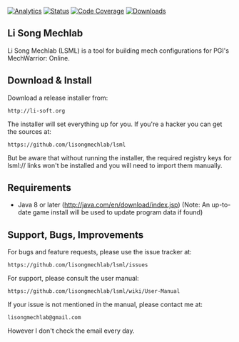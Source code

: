 [![Analytics](https://ga-beacon.appspot.com/UA-47600899-2/github-page?pixel)](https://github.com/igrigorik/ga-beacon)
[![Status](https://img.shields.io/travis/lisongmechlab/lsml.svg)](https://travis-ci.org/lisongmechlab/lsml)
[![Code Coverage](https://img.shields.io/codecov/c/github/lisongmechlab/lsml/develop.svg)](https://codecov.io/github/lisongmechlab/lsml?branch=develop)
[![Downloads](https://img.shields.io/github/downloads/lisongmechlab/lsml/latest/total.svg)](https://github.com/lisongmechlab/lsml/releases)

Li Song Mechlab
----------------
Li Song Mechlab (LSML) is a tool for building mech configurations for PGI's MechWarrior: Online. 

Download & Install
--------
Download a release installer from:
    
    http://li-soft.org

The installer will set everything up for you. If you're a hacker you can get the sources at:

    https://github.com/lisongmechlab/lsml

But be aware that without running the installer, the required registry keys for lsml:// links won't be installed and you will need to import them manually.

Requirements
------------
* Java 8 or later (http://java.com/en/download/index.jsp)
(Note: An up-to-date game install will be used to update program data if found)

Support, Bugs, Improvements
------------------
For bugs and feature requests, please use the issue tracker at:

    https://github.com/lisongmechlab/lsml/issues

For support, please consult the user manual:

    https://github.com/lisongmechlab/lsml/wiki/User-Manual

If your issue is not mentioned in the manual, please contact me at:

    lisongmechlab@gmail.com

However I don't check the email every day.


